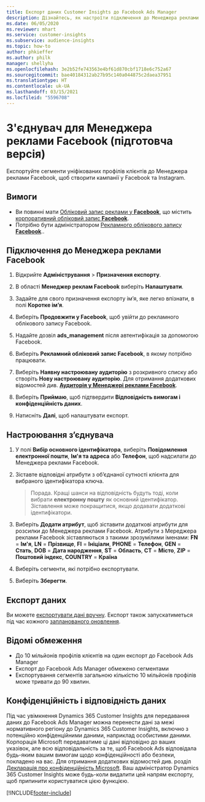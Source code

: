 ```yaml
---
title: Експорт даних Customer Insights до Facebook Ads Manager
description: Дізнайтесь, як настроїти підключення до Менеджера реклами Facebook.
ms.date: 06/05/2020
ms.reviewer: mhart
ms.service: customer-insights
ms.subservice: audience-insights
ms.topic: how-to
author: phkieffer
ms.author: philk
manager: shellyha
ms.openlocfilehash: 3e2b52fe743563e4bf61d870cbf1718e6c752a67
ms.sourcegitcommit: bae40184312ab27b95c140a044875c2daea37951
ms.translationtype: HT
ms.contentlocale: uk-UA
ms.lasthandoff: 03/15/2021
ms.locfileid: "5596708"
---
```

# <a name="connector-for-facebook-ads-manager-preview"></a>З'єднувач для Менеджера реклами Facebook (підготовча версія)

Експортуйте сегменти уніфікованих профілів клієнтів до Менеджера реклами Facebook, щоб створити кампанії у Facebook та Instagram.

## <a name="prerequisites"></a>Вимоги

- Ви повинні мати [Обліковий запис реклами у **Facebook**](https://www.facebook.com/business/learn/lessons/step-by-step-ads-manager-account), що містить [корпоративний обліковий запис **Facebook**](https://business.facebook.com/).
- Потрібно бути адміністратором [Рекламного облікового запису **Facebook**](https://www.facebook.com/business/learn/lessons/step-by-step-ads-manager-account)..

## <a name="connect-to-facebook-ads-manager"></a>Підключення до Менеджера реклами Facebook

1. Відкрийте **Адміністрування** > **Призначення експорту**.

1. В області **Менеджер реклам Facebook** виберіть **Налаштувати**.

1. Задайте для свого призначення експорту ім’я, яке легко впізнати, в полі **Коротке ім’я**.

1. Виберіть **Продовжити у Facebook**, щоб увійти до рекламного облікового запису Facebook.

1. Надайте дозвіл **ads_management** після автентифікація за допомогою Facebook.

1. Виберіть **Рекламний обліковий запис Facebook**, в якому потрібно працювати.

1. Виберіть **Наявну настроювану аудиторію** з розкривного списку або створіть **Нову настроювану аудиторію**. Для отримання додаткових відомостей див. [**Аудиторія у Менеджері реклами Facebook**](https://www.facebook.com/business/help/744354708981227?id=2469097953376494).

1. Виберіть **Приймаю**, щоб підтвердити **Відповідність вимогам і конфіденційність даних**.

1. Натисніть **Далі**, щоб налаштувати експорт.

## <a name="configure-the-connector"></a>Настроювання з’єднувача

1. У полі **Вибір основного ідентифікатора**, виберіть **Повідомлення електронної пошти**, **Ім'я та адреса** або **Телефон**, щоб надсилати до Менеджера реклами Facebook.

1. Зіставте відповідні атрибути з об’єднаної сутності клієнта для вибраного ідентифікатора ключа.
   > Порада. Кращі шанси на відповідність будуть тоді, коли вибрати **електронну пошту** як основний ідентифікатор. Зіставлення може покращитися, якщо додавати додаткові ідентифікатори.

1. Виберіть **Додати атрибут**, щоб зіставити додаткові атрибути для розсилки до Менеджера реклами Facebook. Атрибути з Мереджера реклами Facebook зіставляються з такими зрозумілими іменами: **FN** = **Ім'я**, **LN** = **Прізвище**, **FI** = **Ініціали**, **PHONE** = **Телефон**, **GEN** = **Стать**, **DOB** = **Дата народження**, **ST** = **Область**, **CT** = **Місто**, **ZIP** = **Поштовий індекс**, **COUNTRY** = **Країна**

1. Виберіть сегменти, які потрібно експортувати.

1. Виберіть **Зберегти**.

## <a name="export-the-data"></a>Експорт даних

Ви можете [експортувати дані вручну](export-destinations.md). Експорт також запускатиметься під час кожного [запланованого оновлення](system.md#schedule-tab).

## <a name="known-limitations"></a>Відомі обмеження

- До 10 мільйонів профілів клієнтів на один експорт до Facebook Ads Manager 
- Експорт до Facebook Ads Manager обмежено сегментами
- Експортування сегментів загальною кількістю 10 мільйонів профілів може тривати до 90 хвилин.

## <a name="data-privacy-and-compliance"></a>Конфіденційність і відповідність даних

Під час увімкнення Dynamics 365 Customer Insights для передавання даних до Facebook Ads Manager можна перенести дані за межі нормативного регіону до Dynamics 365 Customer Insights, включно з потенційно конфіденційними даними, наприклад особистими даними. Корпорація Microsoft передаватиме ці дані відповідно до ваших указівок, але всю відповідальність за те, щоб Facebook Ads відповідала будь-яким вашим вимогам щодо конфіденційності або безпеки, покладено на вас. Для отримання додаткових відомостей див. розділ [Декларація про конфіденційність Microsoft](https://go.microsoft.com/fwlink/?linkid=396732).
Ваш адміністратор Dynamics 365 Customer Insights може будь-коли видалити цей напрям експорту, щоб припинити користуватися цією функцією.


[!INCLUDE[footer-include](../includes/footer-banner.md)]